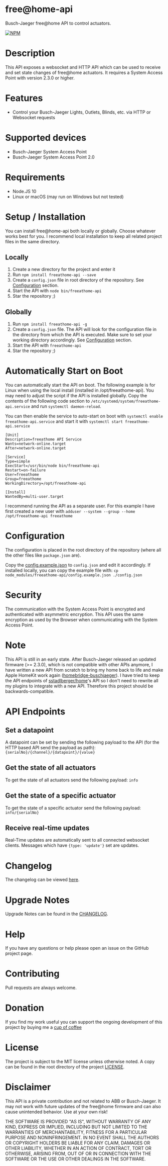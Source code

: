 [Install Homebridge]: https://github.com/nfarina/homebridge#installation
[Install Busch-Jaeger API]: https://github.com/sstadlberger/home
[Configuration]: #Configuration

[sstadlberger]: https://github.com/sstadlberger
[Home Hub]: https://support.apple.com/en-us/HT207057


# free@home-api

Busch-Jaeger free@home API to control actuators.

[![NPM](https://nodei.co/npm/freeathome-api.png?compact=true)](https://npmjs.org/package/freeathome-api)

# Description
This API exposes a websocket and HTTP API which can be used to receive and set state changes of free@home actuators.
It requires a System Access Point with version 2.3.0 or higher.

# Features
* Control your Busch-Jaeger Lights, Outlets, Blinds, etc. via HTTP or Websocket requests

# Supported devices
- Busch-Jaeger System Access Point
- Busch-Jaeger System Access Point 2.0

# Requirements
* Node.JS 10
* Linux or macOS (may run on Windows but not tested)

# Setup / Installation
You can install free@home-api both locally or globally. Choose whatever works best for you. I recommend local installation to keep all related project files in the same directory.

## Locally
1. Create a new directory for the project and enter it
2. Run `npm install freeathome-api --save`
3. Create a `config.json` file in root directory of the repository. See [Configuration](#configuration) section.
4. Start the API with `node bin/freeathome-api`
5. Star the repository ;)

## Globally
1. Run `npm install freeathome-api -g`
2. Create a `config.json` file. The API will look for the configuration file in the directory from which the API is executed. Make sure to set your working directory accordingly. See [Configuration](#configuration) section.
3. Start the API with `freeathome-api`
4. Star the repository ;)


# Automatically Start on Boot
You can automatically start the API on boot. The following example is for Linux when using the local install (installed in /opt/freeathome-api). You may need to adjust the script if the API is installed globally.
Copy the contents of the following code section to `/etc/systemd/system/freeathome-api.service` and run `systemctl daemon-reload`.

You can then enable the service to auto-start on boot with `systemctl enable freeathome-api.service` and start it with `systemctl start freeathome-api.service`

```
[Unit]
Description=freeathome API Service
Wants=network-online.target
After=network-online.target

[Service]
Type=simple
ExecStart=/usr/bin/node bin/freeathome-api
Restart=on-failure
User=freeathome
Group=freeathome
WorkingDirectory=/opt/freeathome-api

[Install]
WantedBy=multi-user.target
```

I recommend running the API as a separate user. For this example I have first created a new user with `adduser --system --group --home /opt/freeathome-api freeathome`

# Configuration
The configuration is placed in the root directory of the repository (where all the other files like `package.json` are).

Copy the [config.example.json](config.example.json) to `config.json` and edit it accordingly.
If installed locally, you can copy the example file with: `cp node_modules/freeathome-api/config.example.json ./config.json`

# Security
The communication with the System Access Point is encrypted and authenticated with asymmetric encryption. This API uses the same encryption as used by the Browser when communicating with the System Access Point.

# Note
This API is still in an early state. After Busch-Jaeger released an updated firmware (>= 2.3.0), which is not compatible with other APIs anymore, I have written a new API from scratch to bring my home back to life and make Apple HomeKit work again ([homebridge-buschjaeger](https://github.com/henry-spanka/homebridge-buschjaeger)). I have tried to keep the API endpoints of [sstadlberger/home](https://github.com/sstadlberger/home)'s API so I don't need to rewrite all my plugins to integrate with a new API. Therefore this project should be backwards-compatible.

# API Endpoints

## Set a datapoint
A datapoint can be set by sending the following payload to the API (for the HTTP based API send the payload as path):
`{serialNo}/{channel}/{datapoint}/{value}`

## Get the state of all actuators
To get the state of all actuators send the following payload: `info`

## Get the state of a specific actuator
To get the state of a specific actuator send the following payload: `info/{serialNo}`

## Receive real-time updates
Real-Time updates are automatically sent to all connected websocket clients. Messages which have `{type: 'update'}` set are updates.

# Changelog
The changelog can be viewed [here](CHANGELOG.md).

# Upgrade Notes
Upgrade Notes can be found in the [CHANGELOG](CHANGELOG.md).

# Help
If you have any questions or help please open an issue on the GitHub project page.

# Contributing
Pull requests are always welcome.

# Donation
If you find my work useful you can support the ongoing development of this project by buying me a [cup of coffee](https://www.paypal.me/Hspanka)

# License
The project is subject to the MIT license unless otherwise noted. A copy can be found in the root directory of the project [LICENSE](LICENSE).

# Disclaimer
This API is a private contribution and not related to ABB or Busch-Jaeger. It may not work with future updates of the free@home firmware and can also cause unintended behavior. Use at your own risk!

THE SOFTWARE IS PROVIDED "AS IS", WITHOUT WARRANTY OF ANY KIND, EXPRESS OR
IMPLIED, INCLUDING BUT NOT LIMITED TO THE WARRANTIES OF MERCHANTABILITY,
FITNESS FOR A PARTICULAR PURPOSE AND NONINFRINGEMENT. IN NO EVENT SHALL THE
AUTHORS OR COPYRIGHT HOLDERS BE LIABLE FOR ANY CLAIM, DAMAGES OR OTHER
LIABILITY, WHETHER IN AN ACTION OF CONTRACT, TORT OR OTHERWISE, ARISING FROM,
OUT OF OR IN CONNECTION WITH THE SOFTWARE OR THE USE OR OTHER DEALINGS IN THE
SOFTWARE.
